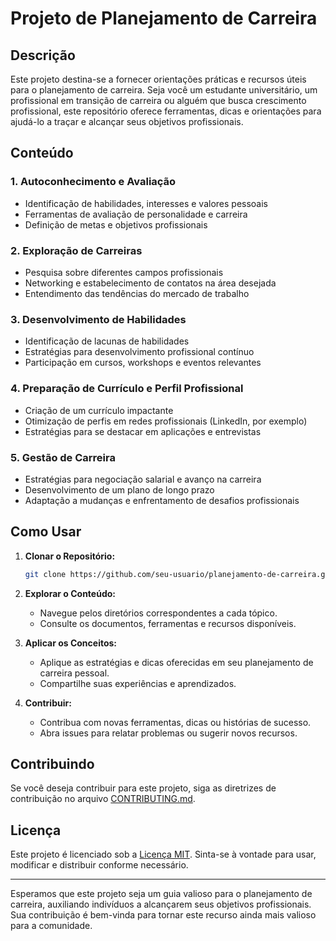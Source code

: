# Projeto de Planejamento de Carreira

## Descrição

Este projeto destina-se a fornecer orientações práticas e recursos úteis para o planejamento de carreira. Seja você um estudante universitário, um profissional em transição de carreira ou alguém que busca crescimento profissional, este repositório oferece ferramentas, dicas e orientações para ajudá-lo a traçar e alcançar seus objetivos profissionais.

## Conteúdo

### 1. Autoconhecimento e Avaliação

- Identificação de habilidades, interesses e valores pessoais
- Ferramentas de avaliação de personalidade e carreira
- Definição de metas e objetivos profissionais

### 2. Exploração de Carreiras

- Pesquisa sobre diferentes campos profissionais
- Networking e estabelecimento de contatos na área desejada
- Entendimento das tendências do mercado de trabalho

### 3. Desenvolvimento de Habilidades

- Identificação de lacunas de habilidades
- Estratégias para desenvolvimento profissional contínuo
- Participação em cursos, workshops e eventos relevantes

### 4. Preparação de Currículo e Perfil Profissional

- Criação de um currículo impactante
- Otimização de perfis em redes profissionais (LinkedIn, por exemplo)
- Estratégias para se destacar em aplicações e entrevistas

### 5. Gestão de Carreira

- Estratégias para negociação salarial e avanço na carreira
- Desenvolvimento de um plano de longo prazo
- Adaptação a mudanças e enfrentamento de desafios profissionais

## Como Usar

1. **Clonar o Repositório:**
   ```bash
   git clone https://github.com/seu-usuario/planejamento-de-carreira.git
   ```

2. **Explorar o Conteúdo:**
   - Navegue pelos diretórios correspondentes a cada tópico.
   - Consulte os documentos, ferramentas e recursos disponíveis.

3. **Aplicar os Conceitos:**
   - Aplique as estratégias e dicas oferecidas em seu planejamento de carreira pessoal.
   - Compartilhe suas experiências e aprendizados.

4. **Contribuir:**
   - Contribua com novas ferramentas, dicas ou histórias de sucesso.
   - Abra issues para relatar problemas ou sugerir novos recursos.

## Contribuindo

Se você deseja contribuir para este projeto, siga as diretrizes de contribuição no arquivo [CONTRIBUTING.md](CONTRIBUTING.md).

## Licença

Este projeto é licenciado sob a [Licença MIT](LICENSE). Sinta-se à vontade para usar, modificar e distribuir conforme necessário.

---

Esperamos que este projeto seja um guia valioso para o planejamento de carreira, auxiliando indivíduos a alcançarem seus objetivos profissionais. Sua contribuição é bem-vinda para tornar este recurso ainda mais valioso para a comunidade.

